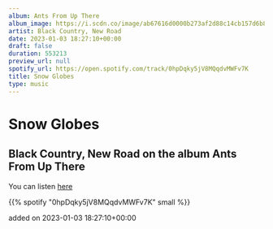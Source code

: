 ```yaml
---
album: Ants From Up There
album_image: https://i.scdn.co/image/ab67616d0000b273af2d88c14cb157d6b851dbb3
artist: Black Country, New Road
date: 2023-01-03 18:27:10+00:00
draft: false
duration: 553213
preview_url: null
spotify_url: https://open.spotify.com/track/0hpDqky5jV8MQqdvMWFv7K
title: Snow Globes
type: music
---
```



# Snow Globes

## Black Country, New Road on the album Ants From Up There

You can listen [here](https://open.spotify.com/track/0hpDqky5jV8MQqdvMWFv7K)

{{% spotify "0hpDqky5jV8MQqdvMWFv7K" small %}}

added on 2023-01-03 18:27:10+00:00